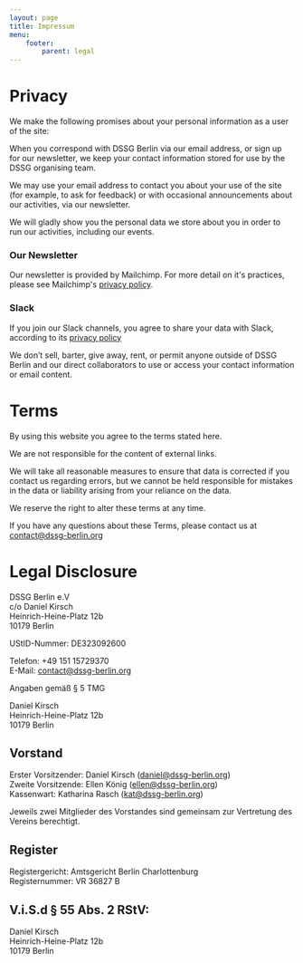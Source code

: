 ```yaml
---
layout: page
title: Impressum
menu:
    footer:
        parent: legal
---
```


# Privacy

We make the following promises about your personal information as a user of the site:

When you correspond with DSSG Berlin via our email address, or sign up for our newsletter, we keep your contact information stored for use by the DSSG organising team.

We may use your email address to contact you about your use of the site (for example, to ask for feedback) or with occasional announcements about our activities, via our newsletter.

We will gladly show you the personal data we store about you in order to run our activities, including our events.

### Our Newsletter

Our newsletter is provided by Mailchimp. For more detail on it's practices, please see Mailchimp's [privacy policy](https://mailchimp.com/legal/privacy/).

### Slack

If you join our Slack channels, you agree to share your data with Slack, according to its [privacy policy](https://slack.com/privacy)

We don’t sell, barter, give away, rent, or permit anyone outside of DSSG Berlin and our direct collaborators to use or access your contact information or email content.

# Terms

By using this website you agree to the terms stated here.

We are not responsible for the content of external links.

We will take all reasonable measures to ensure that data is corrected if you contact us regarding errors, but we cannot be held responsible for mistakes in the data or liability arising from your reliance on the data.

We reserve the right to alter these terms at any time.

If you have any questions about these Terms, please contact us at contact@dssg-berlin.org


# Legal Disclosure

DSSG Berlin e.V <br/>
c/o Daniel Kirsch <br/>
Heinrich-Heine-Platz 12b <br/>
10179 Berlin <br/>

UStID-Nummer: DE323092600 <br/>

Telefon: +49 151 15729370 <br/>
E-Mail: contact@dssg-berlin.org

Angaben gemäß § 5 TMG

Daniel Kirsch <br/>
Heinrich-Heine-Platz 12b <br/>
10179 Berlin <br/>

## Vorstand

Erster Vorsitzender: Daniel Kirsch (daniel@dssg-berlin.org)  <br/>
Zweite Vorsitzende: Ellen König (ellen@dssg-berlin.org) <br/>
Kassenwart: Katharina Rasch (kat@dssg-berlin.org) <br/>

Jeweils zwei Mitglieder des Vorstandes sind gemeinsam zur Vertretung des Vereins berechtigt.

## Register

Registergericht: Amtsgericht Berlin Charlottenburg <br/>
Registernummer: VR 36827 B


## V.i.S.d § 55 Abs. 2 RStV:

Daniel Kirsch <br/>
Heinrich-Heine-Platz 12b <br/>
10179 Berlin <br/>





